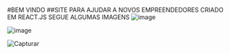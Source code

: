 #BEM VINDO
##SITE PARA AJUDAR  A NOVOS EMPREENDEDORES
CRIADO EM REACT.JS
SEGUE ALGUMAS IMAGENS
![image](https://user-images.githubusercontent.com/80328167/135344829-2333b0c2-1cb0-418d-93f9-8f74c62f5e5f.png)

![image](https://user-images.githubusercontent.com/80328167/135344753-e1d83477-3e50-4d61-90ed-574fbf94a08e.png)

![Capturar](https://user-images.githubusercontent.com/80328167/135344511-4ead1f38-e58d-4b79-b11a-da71a8b91bc4.PNG)
